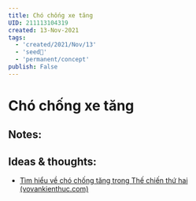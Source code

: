 ```yaml
---
title: Chó chống xe tăng
UID: 211113104319
created: 13-Nov-2021
tags:
  - 'created/2021/Nov/13'
  - 'seed🥜'
  - 'permanent/concept'
publish: False
---
```

# Chó chống xe tăng

## Notes:


## Ideas & thoughts:
- [Tìm hiểu về chó chống tăng trong Thế chiến thứ hai (vovankienthuc.com)](https://vovankienthuc.com/blog/tim-hieu-ve-cho-chong-tang-trong-the-chien-thu-hai.2418)

